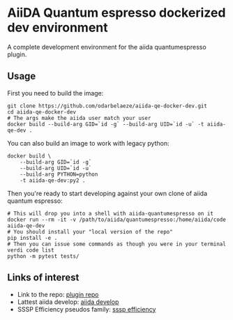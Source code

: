 # AiiDA Quantum espresso dockerized dev environment

A complete development environment for the aiida quantumespresso plugin.

## Usage

First you need to build the image:

```
git clone https://github.com/odarbelaeze/aiida-qe-docker-dev.git
cd aiida-qe-docker-dev
# The args make the aiida user match your user
docker build --build-arg GID=`id -g` --build-arg UID=`id -u` -t aiida-qe-dev .
```

You can also build an image to work with legacy python:

```
docker build \
    --build-arg GID=`id -g`
    --build-arg UID=`id -u`
    --build-arg PYTHON=python
    -t aiida-qe-dev:py2 .
```

Then you're ready to start developing against your own clone of aiida quantum
espresso:

```
# This will drop you into a shell with aiida-quantumespresso on it
docker run --rm -it -v /path/to/aiida/quantumespresso:/home/aiida/code aiida-qe-dev
# You should install your "local version of the repo"
pip install -e .
# Then you can issue some commands as though you were in your terminal
verdi code list
python -m pytest tests/
```

## Links of interest

- Link to the repo: [plugin repo]
- Lattest aiida develop: [aiida develop]
- SSSP Efficiency pseudos family: [sssp efficiency]


[plugin repo]: https://github.com/aiidateam/aiida-quantumespresso
[aiida develop]: https://github.com/aiidateam/aiida_core
[sssp efficiency]: https://www.materialscloud.org/discover/data/discover/sssp/downloads/SSSP_efficiency_pseudos.tar.gz
